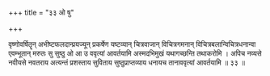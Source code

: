 +++
title = "३३ ओ षु"

+++

वृष्णोवर्षितॄन् अभीष्टफलदान्प्रयज्यून् प्रकर्षेण यष्टव्यान् चित्रवाजान् विचित्रगमनान् विचित्रबलान्विचित्रधनान्वा एवम्भूतान् मरुतः सु सुष्ठु ओ आ उ ववृत्यां आवर्तयामि अस्मदभिमुखं यथागच्छन्ति तथाकरोमि । अपिच नव्यसे नवीयसे नवतराय अत्यन्तं प्रशस्ताय सुविताय सुष्ठुप्राप्तव्याय धनायच तानाववृत्यां आवर्तयामि ॥ ३३ ॥